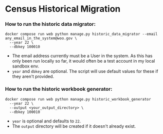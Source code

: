 # Census Historical Migration

### How to run the historic data migrator:
```
docker compose run web python manage.py historic_data_migrator --email any_email_in_the_system@woo.gov \
  --year 22 \
  --dbkey 100010
```
- The email address currently must be a User in the system. As this has only been run locally so far, it would often be a test account in my local sandbox env.
- `year` and `dbkey` are optional. The script will use default values for these if they aren't provided.

### How to run the historic workbook generator:
```
docker compose run web python manage.py historic_workbook_generator
  --year 22 \
  --output <your_output_directory> \
  --dbkey 100010
```
- `year` is optional and defaults to `22`.
- The `output` directory will be created if it doesn't already exist.

